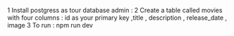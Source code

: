 1 Install postgress as tour database admin  :
2 Create a table called movies  with four columns : id as your primary key  ,title , description , release_date , image
3 To run : npm run dev
